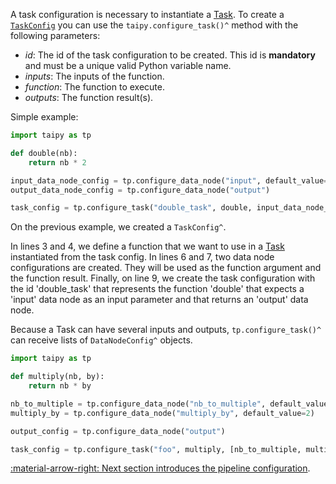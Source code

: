 A task configuration is necessary to instantiate a [Task](../concepts/task.md). To create a
[`TaskConfig`](../../../reference/#taipy.core.config.task_config.TaskConfig) you can use
the `taipy.configure_task()^` method with the following parameters:

- _id_: The id of the task configuration to be created. This id is **mandatory** and must be a unique valid Python
    variable name.
- _inputs_: The inputs of the function.
- _function_: The function to execute.
- _outputs_: The function result(s).

Simple example:

```python linenums="1"
import taipy as tp

def double(nb):
    return nb * 2

input_data_node_config = tp.configure_data_node("input", default_value=21)
output_data_node_config = tp.configure_data_node("output")

task_config = tp.configure_task("double_task", double, input_data_node_config, output_data_node_config)
```

On the previous example, we created a `TaskConfig^`.

In lines 3 and 4, we define a function that we want to use in a [Task](../concepts/task.md) instantiated from the task
config.
In lines 6 and 7, two data node configurations are created. They will be used as the function argument and the function
result. Finally, on line 9, we create the task configuration with the id 'double_task' that represents the function
'double' that expects a 'input' data node as an input parameter and that returns an 'output' data node.

Because a Task can have several inputs and outputs, `tp.configure_task()^` can receive lists of `DataNodeConfig^`
objects.

```python
import taipy as tp

def multiply(nb, by):
    return nb * by

nb_to_multiple = tp.configure_data_node("nb_to_multiple", default_value=21)
multiply_by = tp.configure_data_node("multiply_by", default_value=2)

output_config = tp.configure_data_node("output")

task_config = tp.configure_task("foo", multiply, [nb_to_multiple, multiply_by], output_config)
```

[:material-arrow-right: Next section introduces the pipeline configuration](pipeline-config.md).
